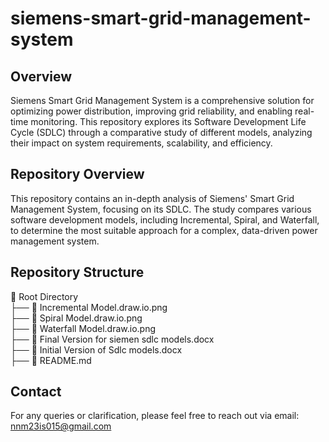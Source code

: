 # siemens-smart-grid-management-system

## Overview

Siemens Smart Grid Management System is a comprehensive solution for optimizing power distribution, improving grid reliability, and enabling real-time monitoring. This repository explores its Software Development Life Cycle (SDLC) through a comparative study of different models, analyzing their impact on system requirements, scalability, and efficiency.

## Repository Overview

This repository contains an in-depth analysis of Siemens' Smart Grid Management System, focusing on its SDLC. The study compares various software development models, including Incremental, Spiral, and Waterfall, to determine the most suitable approach for a complex, data-driven power management system.

## Repository Structure

📂 Root Directory\
├── 📄 Incremental Model.draw.io.png\
├── 📄 Spiral Model.draw.io.png\
├── 📄 Waterfall Model.draw.io.png\
├── 📄 Final Version for siemen sdlc models.docx\
├── 📄 Initial Version of Sdlc models.docx\
├── 📄 README.md

## Contact

For any queries or clarification, please feel free to reach out via email: nnm23is015@gmail.com


